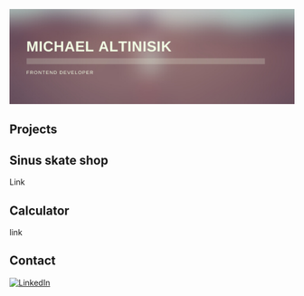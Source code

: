 <p align="center">
 <img src="assets/MICHAEL%20ALTINISIK.png" width="600" heigth="200">
</p>

Projects
--
<p>
 <h2>Sinus skate shop</h2>
 Link
</p>
<p>
 <h2>Calculator</h2>
 link
</p>


Contact 
--
[<img src="https://img.shields.io/badge/LinkedIn-blue?style=for-the-badge&logo=linkedin&logoColor=white" alt="LinkedIn"/>](https://www.linkedin.com/in/michael-altinisik-09b137234/)
 



